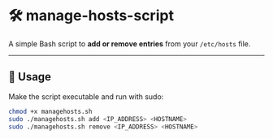 # 🛠️ manage-hosts-script

A simple Bash script to **add or remove entries** from your `/etc/hosts` file.

---

## 🔧 Usage

Make the script executable and run with sudo:

```bash
chmod +x managehosts.sh
sudo ./managehosts.sh add <IP_ADDRESS> <HOSTNAME>
sudo ./managehosts.sh remove <IP_ADDRESS> <HOSTNAME>
